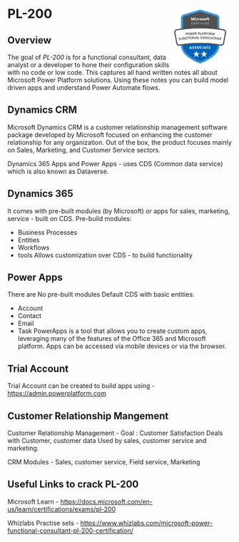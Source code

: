 # PL-200 <a href='https://josepapitha.github.io/PL-200/'><img src='pl-200.jpg' align="right" height="139" /></a>

Overview
--------
The goal of *PL-200* is for a functional consultant, data analyst or a developer to hone their configuration skills with no code or low code. This captures all hand written notes all about Microsoft Power Platform solutions. Using these notes you can build model driven apps and understand Power Automate flows. 


Dynamics CRM
------------

Microsoft Dynamics CRM is a customer relationship management software package developed by Microsoft
focused on enhancing the customer relationship for any organization.
Out of the box, the product focuses mainly on Sales, Marketing, and Customer Service sectors.
	
Dynamics 365 Apps and Power Apps - uses CDS (Common data service) which is also known as Dataverse.


Dynamics 365
------------
It comes with pre-built modules (by Microsoft) or apps for sales, marketing, service - built on CDS.
Pre-build modules: 
* Business Processes
* Entities
* Workflows
* tools
Allows customization over CDS - to build functionality


Power Apps
------------				
There are No pre-built modules
Default CDS with basic entities: 
* Account
* Contact
* Email
* Task
PowerApps is a tool that allows you to create custom apps, leveraging many of the features of the Office 365 and Microsoft platform. Apps can be accessed via mobile devices or via the browser.

Trial Account
------------
Trial Account can be created to build apps using - https://admin.powerplatform.com


Customer Relationship Mangement
------------
Customer Relationship Management - Goal : Customer Satisfaction
Deals with Customer, customer data
Used by sales, customer service and marketing.

CRM Modules - Sales, customer service, Field service, Marketing



Useful Links to crack PL-200
------------
Microsoft Learn - https://docs.microsoft.com/en-us/learn/certifications/exams/pl-200

Whizlabs Practise sets - https://www.whizlabs.com/microsoft-power-functional-consultant-pl-200-certification/

